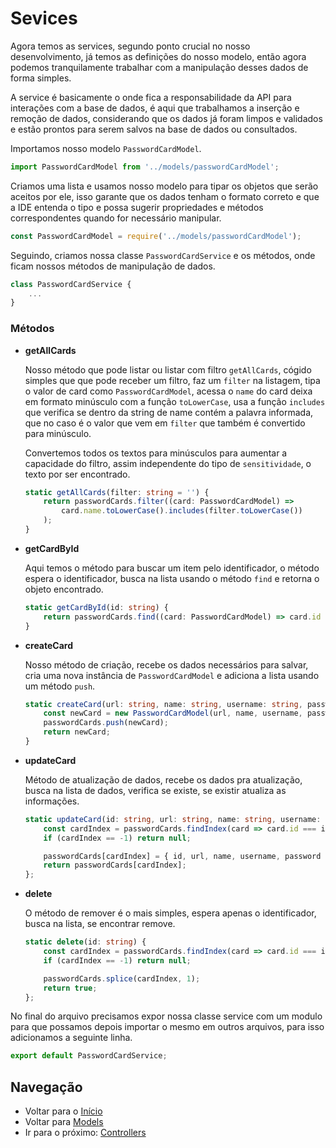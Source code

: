 # Sevices
Agora temos as services, segundo ponto crucial no nosso desenvolvimento, já temos as definições do nosso modelo, então agora podemos tranquilamente trabalhar com a manipulação desses dados de forma simples.

A service é basicamente o onde fica a responsabilidade da API para interações com a base de dados, é aqui que trabalhamos a inserção e remoção de dados, considerando que os dados já foram limpos e validados e estão prontos para serem salvos na base de dados ou consultados.

Importamos nosso modelo `PasswordCardModel`.
```ts
import PasswordCardModel from '../models/passwordCardModel';
```

Criamos uma lista e usamos nosso modelo para tipar os objetos que serão aceitos por ele, isso garante que os dados tenham o formato correto e que a IDE entenda o tipo e possa sugerir propriedades e métodos correspondentes quando for necessário manipular.

```ts
const PasswordCardModel = require('../models/passwordCardModel');
```

Seguindo, criamos nossa classe `PasswordCardService` e os métodos, onde ficam nossos métodos de manipulação de dados.

```ts
class PasswordCardService {
    ...
}
```
### Métodos

* __getAllCards__

    Nosso método que pode listar ou listar com filtro `getAllCards`, cógido simples que que pode receber um filtro, faz um `filter` na listagem, tipa o valor de card como `PasswordCardModel`, acessa o `name` do card deixa em formato minúsculo com a função `toLowerCase`, usa a função `includes` que verifica se dentro da string de name contém a palavra informada, que no caso é o valor que vem em `filter` que também é convertido para minúsculo.

    Convertemos todos os textos para minúsculos para aumentar a capacidade do filtro, assim independente do tipo de `sensitividade`, o texto por ser encontrado.
    ```ts
    static getAllCards(filter: string = '') {
        return passwordCards.filter((card: PasswordCardModel) =>
            card.name.toLowerCase().includes(filter.toLowerCase())
        );
    }
    ```
* __getCardById__
    
    Aqui temos o método para buscar um item pelo identificador, o método espera o identificador, busca na lista usando o método `find` e retorna o objeto encontrado.

    ```ts
    static getCardById(id: string) {
        return passwordCards.find((card: PasswordCardModel) => card.id === id);
    }
    ```


* __createCard__

    Nosso método de criação, recebe os dados necessários para salvar, cria uma nova instância de `PasswordCardModel` e adiciona a lista usando um método `push`.

    ```ts
    static createCard(url: string, name: string, username: string, password: string) {
        const newCard = new PasswordCardModel(url, name, username, password);
        passwordCards.push(newCard);
        return newCard;
    }
    ```

* __updateCard__

    Método de atualização de dados, recebe os dados pra atualização, busca na lista de dados, verifica se existe, se existir atualiza as informações.

    ```ts
    static updateCard(id: string, url: string, name: string, username: string, password: string) {
        const cardIndex = passwordCards.findIndex(card => card.id === id);
        if (cardIndex == -1) return null;

        passwordCards[cardIndex] = { id, url, name, username, password };
        return passwordCards[cardIndex];
    };
    ```
* __delete__

    O método de remover é o mais simples, espera apenas o identificador, busca na lista, se encontrar remove.

    ```ts
    static delete(id: string) {
        const cardIndex = passwordCards.findIndex(card => card.id === id);
        if (cardIndex == -1) return null;

        passwordCards.splice(cardIndex, 1);
        return true;
    };
    ```

No final do arquivo precisamos expor nossa classe service com um modulo para que possamos depois importar o mesmo em outros arquivos, para isso adicionamos a seguinte linha.

```ts
export default PasswordCardService;
```

## Navegação
* Voltar para o [Início](Documentation.MD)
* Voltar para [Models](Models.MD)
* Ir para o próximo: [Controllers](Controllers.MD)